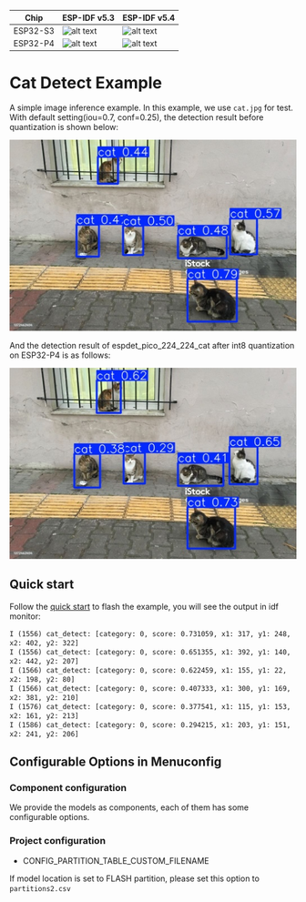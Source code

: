 [supported]: https://img.shields.io/badge/-supported-green "supported"

| Chip     | ESP-IDF v5.3           | ESP-IDF v5.4           |
|----------|------------------------|------------------------|
| ESP32-S3 | ![alt text][supported] | ![alt text][supported] |
| ESP32-P4 | ![alt text][supported] | ![alt text][supported] |

# Cat Detect Example

A simple image inference example. In this example, we use ``cat.jpg`` for test. With default setting(iou=0.7, conf=0.25), the detection result before quantization is shown below:

![](./img/cat_fp32.jpg)

And the detection result of espdet_pico_224_224_cat after int8 quantization on ESP32-P4 is as follows:

![](./img/cat_n_p4.jpg)

## Quick start

Follow the [quick start](https://docs.espressif.com/projects/esp-dl/en/latest/getting_started/readme.html#quick-start) to flash the example, you will see the output in idf monitor:

```
I (1556) cat_detect: [category: 0, score: 0.731059, x1: 317, y1: 248, x2: 402, y2: 322]
I (1556) cat_detect: [category: 0, score: 0.651355, x1: 392, y1: 140, x2: 442, y2: 207]
I (1566) cat_detect: [category: 0, score: 0.622459, x1: 155, y1: 22, x2: 198, y2: 80]
I (1566) cat_detect: [category: 0, score: 0.407333, x1: 300, y1: 169, x2: 381, y2: 210]
I (1576) cat_detect: [category: 0, score: 0.377541, x1: 115, y1: 153, x2: 161, y2: 213]
I (1586) cat_detect: [category: 0, score: 0.294215, x1: 203, y1: 151, x2: 241, y2: 206]

```

## Configurable Options in Menuconfig

### Component configuration
We provide the models as components, each of them has some configurable options.

### Project configuration

- CONFIG_PARTITION_TABLE_CUSTOM_FILENAME

If model location is set to FLASH partition, please set this option to `partitions2.csv`

